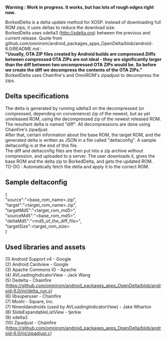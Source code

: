 **Warning : Work in progress. It works, but has lots of rough edges right now.**

BorkedDelta is a delta update method for XOSP. Instead of downloading full ROM zips, it uses deltas to reduce the download size.  
BorkedDelta uses xdelta3 (http://xdelta.org) between the previous and current release. Quote from github.com/omnirom/android_packages_apps_OpenDelta/blob/android-6.0/README.md   :  
**"Usually, OTA ZIP files created by Android builds are compressed.Diffs between compressed OTA ZIPs are not ideal - they are significantly larger than the diff between two uncompressed OTA ZIPs would be. So before we create the diff we decompress the contents of the OTA ZIPs."** BorkedDelta uses Chainfire's and OmniROM's zipadjust to decompress the zips.

Delta specifications
---------------------------------

The delta is generated by running xdelta3 on the decompressed (or compressed, depending on convenience) zip of the newest, but as yet unreleased ROM, using the decompressed zip of the newest released ROM. The resultant delta is named "diff". All decompressions are done using Chainfire's zipadjust.  
After that, certain information about the base ROM, the target ROM, and the generated delta is written as JSON in a file called "deltaconfig". A sample deltaconfig is at the end of this file.  
The diff and deltaconfig files are then put into a zip archive without compression, and uploaded to a server. The user downloads it, gives the base ROM and the delta zip to BorkedDelta, and gets the updated ROM.  
TO-DO : Automatically fetch the delta and apply it to the correct ROM.

Sample deltaconfig
-------------------------------

{  
"source":"<base_rom_name>.zip",  
"target":"<target_rom_name>.zip",  
"targetMd5":"<target_rom_md5>",  
"sourceMd5":"<base_rom_md5>",  
"deltaMd5":"<md5_of_the_diff_file>",  
"targetSize":<target_rom_size>  
}  


Used libraries and assets
----------------------------------------

(1) Android Support v4 - Google  
(2) Android Cardview - Google  
(3) Apache Commons IO - Apache  
(4) AVLoadingIndicatorView - Jack Wang  
(5) Dedelta - Chainfire (https://github.com/omnirom/android_packages_apps_OpenDelta/blob/android-6.0/jni/delta_run.c)  
(6) libsuperuser - Chainfire  
(7) Moshi - Square, Inc.  
(7) Nineoldandroids (used by AVLoadingIndicatorView) - Jake Wharton  
(8) SlideExpandableListView - tjerkw  
(9) xdelta3  
(10) Zipadjust - Chainfire (https://github.com/omnirom/android_packages_apps_OpenDelta/blob/android-6.0/jni/zipadjust.c)  
